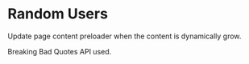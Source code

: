 # Random Users

Update page content preloader when the content is dynamically grow. 

Breaking Bad Quotes API used.
